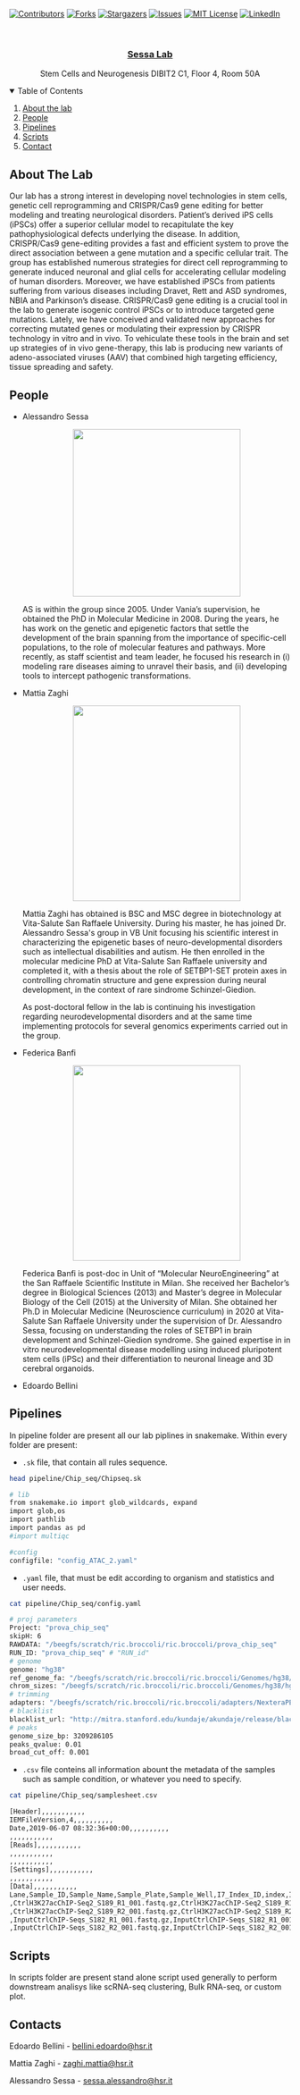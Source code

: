 
[![Contributors][contributors-shield]][contributors-url]
[![Forks][forks-shield]][forks-url]
[![Stargazers][stars-shield]][stars-url]
[![Issues][issues-shield]][issues-url]
[![MIT License][license-shield]][license-url]
[![LinkedIn][linkedin-shield]][linkedin-url]



<!-- PROJECT LOGO -->
<br />
<p align="center">
  <a href="https://research.hsr.it/en/divisions/neuroscience/stem-cells-and-neurogenesis.html">
  <h3 align="center"> Sessa Lab </h3>
  </a>
  <p align="center">
    Stem Cells and Neurogenesis DIBIT2 C1, Floor 4, Room 50A
  </p>
</p>

<!-- TABLE OF CONTENTS -->
<details open="open">
  <summary>Table of Contents</summary>
  <ol>
  <li>
      <a href="#about-the-lab">About the lab</a>
  </li>
  <li>
      <a href="#people">People</a>
  </li>
    <li>
      <a href="#pipelines">Pipelines</a>
    </li>
    <li>
      <a href="#scripts">Scripts</a>
    </li>
    <li><a href="#contact">Contact</a></li>
  </ol>
</details>



<!-- ABOUT THE LAB -->
## About The Lab

Our lab has a strong interest in developing novel technologies in stem cells, genetic cell reprogramming and CRISPR/Cas9 gene editing for better modeling and treating neurological disorders. Patient’s derived iPS cells (iPSCs) offer a superior cellular model to recapitulate the key pathophysiological defects underlying the disease. In addition, CRISPR/Cas9 gene-editing provides a fast and efficient system to prove the direct association between a gene mutation and a specific cellular trait. The group has established numerous strategies for direct cell reprogramming to generate induced neuronal and glial cells for accelerating cellular modeling of human disorders. Moreover, we have established iPSCs from patients suffering from various diseases including Dravet, Rett and ASD syndromes, NBIA and Parkinson’s disease. CRISPR/Cas9 gene editing is a crucial tool in the lab to generate isogenic control iPSCs or to introduce targeted gene mutations. Lately, we have conceived and validated new approaches for correcting mutated genes or modulating their expression by CRISPR technology in vitro and in vivo. To vehiculate these tools in the brain and set up strategies of in vivo gene-therapy, this lab is producing new variants of adeno-associated viruses (AAV) that combined high targeting efficiency, tissue spreading and safety.

<!-- people -->
## People
<ul>
  <li> Alessandro Sessa </p>
<p align="center">
<img src="https://lh4.googleusercontent.com/CbldvbQ7_euzbNgWBFJKVrfk_RSMI9stVjr7w6UTs7rjt5tObjcbyeuf2k51n6plsbfVOzqw_4JCgCDzIiarJivWcFc14o4eNiLBFzUdKXvRwjHyW8YWQwINaffJk48W6Q=w1280" width="300" height="300" /> </p> 
</p> AS is within the group since 2005. Under Vania’s supervision, he obtained the PhD in Molecular Medicine in 2008. During the years, he has work on the genetic and epigenetic factors that settle the development of the brain spanning from the importance of specific-cell populations, to the role of molecular features and pathways. More recently, as staff scientist and team leader, he focused his research in (i) modeling rare diseases aiming to unravel their basis, and (ii) developing tools to intercept pathogenic transformations.
</p>
</li>
  <li>Mattia Zaghi <p align="center">
<img src="photo/zaghi.jpg" width="300" height="350" /> </p>  Mattia Zaghi has obtained is BSC and MSC degree in biotechnology at Vita-Salute San Raffaele University. During his master, he has joined Dr. Alessandro Sessa's group in VB Unit focusing his scientific interest in characterizing the epigenetic bases of neuro-developmental disorders such as intellectual disabilities and autism. He then enrolled in the molecular medicine PhD at Vita-Salute San Raffaele university and completed it, with a thesis about the role of SETBP1-SET protein axes in controlling chromatin structure and gene expression during neural development, in the context of rare sindrome Schinzel-Giedion.

As post-doctoral fellow in the lab is continuing his investigation regarding neurodevelopmental disorders and at the same time implementing protocols for several genomics experiments carried out in the group.</p>
</p>
</li>
  <li>Federica Banfi  <p align="center">
<img src="photo/Fede.png" width="300" height="350" /> </p> Federica Banfi is post-doc in Unit of “Molecular NeuroEngineering” at the San Raffaele Scientific Institute in Milan. She received her Bachelor’s degree in Biological Sciences (2013) and Master’s degree in Molecular Biology of the Cell (2015) at the University of Milan. She obtained her Ph.D in Molecular Medicine (Neuroscience curriculum) in 2020 at Vita-Salute San Raffaele University under the supervision of Dr. Alessandro Sessa, focusing on understanding the roles of SETBP1 in brain development and Schinzel-Giedion syndrome. She gained expertise in in vitro neurodevelopmental disease modelling using induced pluripotent stem cells (iPSc) and their differentiation to neuronal lineage and 3D cerebral organoids. </p>
</p> 
  </li>
  <li>Edoardo Bellini </li>
  </ul>



<!-- Pipelines -->
## Pipelines
In pipeline folder are present all our lab piplines in snakemake. Within every folder are present:
* `.sk` file, that contain all rules sequence.
 ```bash 
 head pipeline/Chip_seq/Chipseq.sk

 # lib
from snakemake.io import glob_wildcards, expand
import glob,os
import pathlib
import pandas as pd
#import multiqc

#config
configfile: "config_ATAC_2.yaml"
```

* `.yaml` file, that must be edit according to organism and statistics and user needs.
 ```bash 
 cat pipeline/Chip_seq/config.yaml

# proj parameters
Project: "prova_chip_seq"
skipH: 6
RAWDATA: "/beegfs/scratch/ric.broccoli/ric.broccoli/prova_chip_seq"
RUN_ID: "prova_chip_seq" # "RUN_id"
# genome
genome: "hg38"
ref_genome_fa: "/beegfs/scratch/ric.broccoli/ric.broccoli/Genomes/hg38/fa/hg38.fa"
chrom_sizes: "/beegfs/scratch/ric.broccoli/ric.broccoli/Genomes/hg38/hg38.chrom.sizes"
# trimming
adapters: "/beegfs/scratch/ric.broccoli/ric.broccoli/adapters/NexteraPE-PE.fa"
# blacklist
blacklist_url: "http://mitra.stanford.edu/kundaje/akundaje/release/blacklists/hg38-human/hg38.blacklist.bed.gz"
# peaks
genome_size_bp: 3209286105
peaks_qvalue: 0.01
broad_cut_off: 0.001
```
* `.csv` file conteins all information abount the metadata of the samples such as sample condition, or whatever you need to specify.
 ```bash
cat pipeline/Chip_seq/samplesheet.csv

[Header],,,,,,,,,,,
IEMFileVersion,4,,,,,,,,,,
Date,2019-06-07 08:32:36+00:00,,,,,,,,,,
,,,,,,,,,,,
[Reads],,,,,,,,,,,
,,,,,,,,,,,
,,,,,,,,,,,
[Settings],,,,,,,,,,,
,,,,,,,,,,,
[Data],,,,,,,,,,,
Lane,Sample_ID,Sample_Name,Sample_Plate,Sample_Well,I7_Index_ID,index,I5_Index_ID,index2,Sample_Project,Description,Container_Label
,CtrlH3K27acChIP-Seq2_S189_R1_001.fastq.gz,CtrlH3K27acChIP-Seq2_S189_R1_001.fastq.gz,,,UDI0073,CAATTAAC,UDI0073,CGAGATAT,prova_chip_seq,,
,CtrlH3K27acChIP-Seq2_S189_R2_001.fastq.gz,CtrlH3K27acChIP-Seq2_S189_R2_001.fastq.gz,,,UDI0073,CAATTAAC,UDI0073,CGAGATAT,prova_chip_seq,,
,InputCtrlChIP-Seqs_S182_R1_001.fastq.gz,InputCtrlChIP-Seqs_S182_R1_001.fastq.gz,,,UDI0073,CAATTAAC,UDI0073,CGAGATAT,prova_chip_seq,,
,InputCtrlChIP-Seqs_S182_R2_001.fastq.gz,InputCtrlChIP-Seqs_S182_R2_001.fastq.gz,,,UDI0073,CAATTAAC,UDI0073,CGAGATAT,prova_chip_seq,,
 ```

<!-- SCRIPTS -->
## Scripts
In scripts folder are present stand alone script used generally to perform downstream analisys like scRNA-seq clustering, Bulk RNA-seq, or custom plot.

<!-- CONTACT -->
## Contacts


Edoardo Bellini - <bellini.edoardo@hsr.it>

Mattia Zaghi - <zaghi.mattia@hsr.it>

Alessandro Sessa - <sessa.alessandro@hsr.it>

<!-- MARKDOWN LINKS & IMAGES -->
<!-- https://www.markdownguide.org/basic-syntax/#reference-style-links -->
[contributors-shield]: https://img.shields.io/github/contributors/othneildrew/Best-README-Template.svg?style=for-the-badge
[contributors-url]: https://github.com/othneildrew/Best-README-Template/graphs/contributors
[forks-shield]: https://img.shields.io/github/forks/othneildrew/Best-README-Template.svg?style=for-the-badge
[forks-url]: https://github.com/othneildrew/Best-README-Template/network/members
[stars-shield]: https://img.shields.io/github/stars/othneildrew/Best-README-Template.svg?style=for-the-badge
[stars-url]: https://github.com/othneildrew/Best-README-Template/stargazers
[issues-shield]: https://img.shields.io/github/issues/othneildrew/Best-README-Template.svg?style=for-the-badge
[issues-url]: https://github.com/othneildrew/Best-README-Template/issues
[license-shield]: https://img.shields.io/github/license/othneildrew/Best-README-Template.svg?style=for-the-badge
[license-url]: https://github.com/othneildrew/Best-README-Template/blob/master/LICENSE.txt
[linkedin-shield]: https://img.shields.io/badge/-LinkedIn-black.svg?style=for-the-badge&logo=linkedin&colorB=555
[linkedin-url]: https://linkedin.com/in/othneildrew
[product-screenshot]: images/screenshot.png

